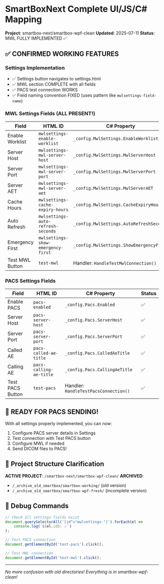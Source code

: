 # SmartBoxNext Complete UI/JS/C# Mapping
**Project**: smartbox-next/smartbox-wpf-clean
**Updated**: 2025-07-11
**Status**: MWL FULLY IMPLEMENTED ✅

## ✅ CONFIRMED WORKING FEATURES

### Settings Implementation
- ✅ Settings button navigates to settings.html
- ✅ MWL section COMPLETE with all fields
- ✅ PACS test connection WORKS
- ✅ Field naming convention FIXED (uses pattern like `mwlsettings-field-name`)

### MWL Settings Fields (ALL PRESENT!)
| Field | HTML ID | C# Property | Status |
|-------|---------|-------------|---------|
| Enable Worklist | `mwlsettings-enable-worklist` | `_config.MwlSettings.EnableWorklist` | ✅ |
| Server Host | `mwlsettings-mwl-server-host` | `_config.MwlSettings.MwlServerHost` | ✅ |
| Server Port | `mwlsettings-mwl-server-port` | `_config.MwlSettings.MwlServerPort` | ✅ |
| Server AET | `mwlsettings-mwl-server-aet` | `_config.MwlSettings.MwlServerAET` | ✅ |
| Cache Hours | `mwlsettings-cache-expiry-hours` | `_config.MwlSettings.CacheExpiryHours` | ✅ |
| Auto Refresh | `mwlsettings-auto-refresh-seconds` | `_config.MwlSettings.AutoRefreshSeconds` | ✅ |
| Emergency First | `mwlsettings-show-emergency-first` | `_config.MwlSettings.ShowEmergencyFirst` | ✅ |
| Test MWL Button | `test-mwl` | Handler: `HandleTestMwlConnection()` | ✅ |

### PACS Settings Fields
| Field | HTML ID | C# Property | Status |
|-------|---------|-------------|---------|
| Enable PACS | `pacs-enabled` | `_config.Pacs.Enabled` | ✅ |
| Server Host | `pacs-server-host` | `_config.Pacs.ServerHost` | ✅ |
| Server Port | `pacs-server-port` | `_config.Pacs.ServerPort` | ✅ |
| Called AE | `pacs-called-ae-title` | `_config.Pacs.CalledAeTitle` | ✅ |
| Calling AE | `pacs-calling-ae-title` | `_config.Pacs.CallingAeTitle` | ✅ |
| Test PACS Button | `test-pacs` | Handler: `HandleTestPacsConnection()` | ✅ |

## 🎯 READY FOR PACS SENDING!

With all settings properly implemented, you can now:
1. Configure PACS server details in Settings
2. Test connection with Test PACS button
3. Configure MWL if needed
4. Send DICOM files to PACS!

## 📁 Project Structure Clarification

**ACTIVE PROJECT**: `/smartbox-next/smartbox-wpf-clean/`
**ARCHIVED**: 
- `/_archive_old_smartbox/smartbox-working/` (old version)
- `/_archive_old_smartbox/smartbox-wpf-fresh/` (incomplete version)

## 🔧 Debug Commands

```javascript
// Check all settings fields exist
document.querySelectorAll('[id^="mwlsettings-"]').forEach(el => 
    console.log(`${el.id}: ✅`)
);

// Test PACS connection
document.getElementById('test-pacs').click();

// Test MWL connection  
document.getElementById('test-mwl').click();
```

---
*No more confusion with old directories! Everything is in smartbox-wpf-clean!*